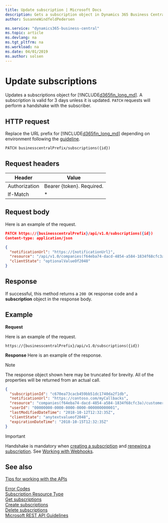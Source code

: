 ```yaml
---
title: Update subscription | Microsoft Docs
description: Gets a subscription object in Dynamics 365 Business Central.
author: SusanneWindfeldPedersen

ms.service: "dynamics365-business-central"
ms.topic: article
ms.devlang: na
ms.tgt_pltfrm: na
ms.workload: na
ms.date: 04/01/2019
ms.author: solsen
---
```


# Update subscriptions
Updates a subscriptions object for [!INCLUDE[d365fin_long_md](../../includes/d365fin_long_md.md)]. A subscription is valid for 3 days unless it is updated. `PATCH` requests will perform a handshake with the subscriber.

## HTTP request
Replace the URL prefix for [!INCLUDE[d365fin_long_md](../../includes/d365fin_long_md.md)] depending on environment following the [guideline](../../v1.0/endpoints-apis-for-dynamics.md).
```
PATCH businesscentralPrefix/subscriptions({id})
```

## Request headers
|Header|Value|
|------|-----|
|Authorization  |Bearer {token}. Required. |
|If-Match  | * |

## Request body
Here is an example of the request.
```json
PATCH https://{businesscentralPrefix}/api/v1.0/subscriptions({id})
Content-type: application/json

{
  "notificationUrl": "https://{notificationUrl}",
  "resource": "/api/v1.0/companies(f64eba74-dacd-4854-a584-1834f68cfc3a)/customers",
  "clientState": "optionalValueOf2048"
}

```

## Response
If successful, this method returns a `200 OK` response code and a **subscription** object in the response body.

## Example

**Request**

Here is an example of the request.
```
https://{businesscentralPrefix}/api/v1.0/subscriptions({id}) 

```

**Response**
Here is an example of the response. 

> [!NOTE]  
> The response object shown here may be truncated for brevity. All of the properties will be returned from an actual call.

```json
{
  "subscriptionId": "c670ea73cacb459bb51dc1740da2f1db",
  "notificationUrl": "https://contoso.com/myCallbacks",
  "resource": "companies(f64eba74-dacd-4854-a584-1834f68cfc3a)/customers",
  "userId": "00000000-0000-0000-0000-000000000001",
  "lastModifiedDateTime": "2018-10-12T12:32:35Z",
  "clientState": "anytextvalueof2048",
  "expirationDateTime": "2018-10-15T12:32:35Z"
}
```

> [!IMPORTANT]  
> Handshake is mandatory when [creating a subscription](dynamics_subscription_create.md) and [renewing a subscription](dynamics_subscription_update.md). See [Working with Webhooks](../dynamics_subscriptions.md).  

## See also
[Tips for working with the APIs](/dynamics365/business-central/dev-itpro/developer/devenv-connect-apps-tips)  



[Error Codes](../dynamics_error_codes.md)  
[Subscription Resource Type](../resources/dynamics_subscription.md)  
[Get subscriptions](dynamics_subscription_get.md)  
[Create subscriptions](dynamics_subscription_create.md)  
[Delete subscriptions](dynamics_subscription_delete.md)  
[Microsoft REST API Guidelines](https://github.com/Microsoft/api-guidelines/blob/vNext/Guidelines.md#15-push-notifications-via-webhooks)
